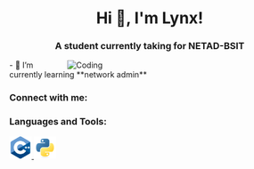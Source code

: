 <h1 align="center">Hi 👋, I'm Lynx!</h1>
<h3 align="center">A student currently taking for NETAD-BSIT</h3>
<img align="right" alt="Coding" width="400" src="https://giphy.com/stickers/hacktiv8-computer-error-laptop-eGx2WjCngw3Iq9gd6k">
- 🌱 I’m currently learning **network admin**

<h3 align="left">Connect with me:</h3>
<p align="left">
</p>

<h3 align="left">Languages and Tools:</h3>
<p align="left"> <a href="https://www.w3schools.com/cpp/" target="_blank" rel="noreferrer"> <img src="https://raw.githubusercontent.com/devicons/devicon/master/icons/cplusplus/cplusplus-original.svg" alt="cplusplus" width="40" height="40"/> </a> <a href="https://www.python.org" target="_blank" rel="noreferrer"> <img src="https://raw.githubusercontent.com/devicons/devicon/master/icons/python/python-original.svg" alt="python" width="40" height="40"/> </a> </p>
